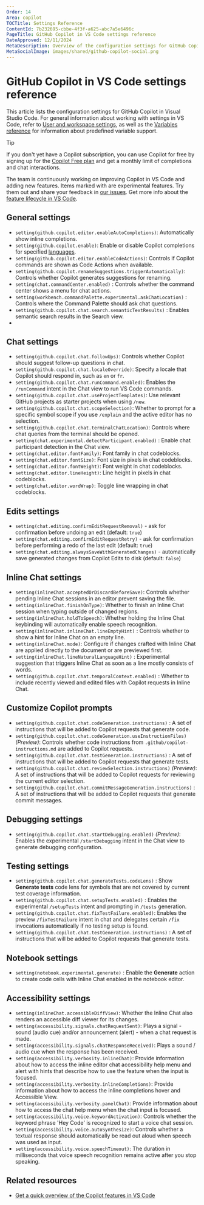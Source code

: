 ```yaml
---
Order: 14
Area: copilot
TOCTitle: Settings Reference
ContentId: 7b232695-cbbe-4f3f-a625-abc7a5e6496c
PageTitle: GitHub Copilot in VS Code settings reference
DateApproved: 12/11/2024
MetaDescription: Overview of the configuration settings for GitHub Copilot in Visual Studio Code.
MetaSocialImage: images/shared/github-copilot-social.png
---
```

# GitHub Copilot in VS Code settings reference

This article lists the configuration settings for GitHub Copilot in Visual Studio Code. For general information about working with settings in VS Code, refer to [User and workspace settings](/docs/getstarted/settings.md), as well as the [Variables reference](/docs/editor/variables-reference.md) for information about predefined variable support.

> [!TIP]
> If you don't yet have a Copilot subscription, you can use Copilot for free by signing up for the [Copilot Free plan](https://github.com/github-copilot/signup) and get a monthly limit of completions and chat interactions.

The team is continuously working on improving Copilot in VS Code and adding new features. Items marked with <i class="codicon codicon-beaker"></i> are experimental features. Try them out and share your feedback in [our issues](https://github.com/microsoft/vscode-copilot-release/issues). Get more info about the [feature lifecycle in VS Code](/docs/getstarted/settings.md#feature-lifecycle).

## General settings

* `setting(github.copilot.editor.enableAutoCompletions)`: Automatically show inline completions.
* `setting(github.copilot.enable)`: Enable or disable Copilot completions for specified [languages](/docs/languages/identifiers.md).
* `setting(github.copilot.editor.enableCodeActions)`: Controls if Copilot commands are shown as Code Actions when available.
* `setting(github.copilot.renameSuggestions.triggerAutomatically)`: Controls whether Copilot generates suggestions for renaming.
* `setting(chat.commandCenter.enabled)` <i class="codicon codicon-beaker"></i>: Controls whether the command center shows a menu for chat actions.
* `setting(workbench.commandPalette.experimental.askChatLocation)` <i class="codicon codicon-beaker"></i>: Controls where the Command Palette should ask chat questions.
* `setting(github.copilot.chat.search.semanticTextResults)` <i class="codicon codicon-beaker"></i>: Enables semantic search results in the Search view.
* <!-- TODO: Add NES setting, with experimental codicon -->

## Chat settings

* `setting(github.copilot.chat.followUps)`: Controls whether Copilot should suggest follow-up questions in chat.
* `setting(github.copilot.chat.localeOverride)`: Specify a locale that Copilot should respond in, such as `en` or `fr`.
* `setting(github.copilot.chat.runCommand.enabled)`: Enables the `/runCommand` intent in the Chat view to run VS Code commands.
* `setting(github.copilot.chat.useProjectTemplates)`: Use relevant GitHub projects as starter projects when using `/new`.
* `setting(github.copilot.chat.scopeSelection)`: Whether to prompt for a specific symbol scope if you use `/explain` and the active editor has no selection.
* `setting(github.copilot.chat.terminalChatLocation)`: Controls where chat queries from the terminal should be opened.
* `setting(chat.experimental.detectParticipant.enabled)` <i class="codicon codicon-beaker"></i>: Enable chat participant detection in the Chat view.
* `setting(chat.editor.fontFamily)`: Font family in chat codeblocks.
* `setting(chat.editor.fontSize)`: Font size in pixels in chat codeblocks.
* `setting(chat.editor.fontWeight)`: Font weight in chat codeblocks.
* `setting(chat.editor.lineHeight)`: Line height in pixels in chat codeblocks.
* `setting(chat.editor.wordWrap)`: Toggle line wrapping in chat codeblocks.

## Edits settings

* `setting(chat.editing.confirmEditRequestRemoval)` - ask for confirmation before undoing an edit (default: `true`)
* `setting(chat.editing.confirmEditRequestRetry)` - ask for confirmation before performing a redo of the last edit (default: `true`)
* `setting(chat.editing.alwaysSaveWithGeneratedChanges)` - automatically save generated changes from Copilot Edits to disk (default: `false`)

## Inline Chat settings

* `setting(inlineChat.acceptedOrDiscardBeforeSave)`: Controls whether pending Inline Chat sessions in an editor prevent saving the file.
* `setting(inlineChat.finishOnType)`: Whether to finish an Inline Chat session when typing outside of changed regions.
* `setting(inlineChat.holdToSpeech)`: Whether holding the Inline Chat keybinding will automatically enable speech recognition.
* `setting(inlineChat.inlineChat.lineEmptyHint)` <i class="codicon codicon-beaker"></i>: Controls whether to show a hint for Inline Chat on an empty line.
* `setting(inlineChat.mode)`: Configure if changes crafted with Inline Chat are applied directly to the document or are previewed first.
* `setting(inlineChat.lineNaturalLanguageHint)` <i class="codicon codicon-beaker"></i>: Experimental suggestion that triggers Inline Chat as soon as a line mostly consists of words.
* `setting(github.copilot.chat.temporalContext.enabled)` <i class="codicon codicon-beaker"></i>: Whether to include recently viewed and edited files with Copilot requests in Inline Chat.

## Customize Copilot prompts

* `setting(github.copilot.chat.codeGeneration.instructions)` <i class="codicon codicon-beaker"></i>: A set of instructions that will be added to Copilot requests that generate code.
* `setting(github.copilot.chat.codeGeneration.useInstructionFiles)` _(Preview)_: Controls whether code instructions from `.github/copilot-instructions.md` are added to Copilot requests.
* `setting(github.copilot.chat.testGeneration.instructions)` <i class="codicon codicon-beaker"></i>: A set of instructions that will be added to Copilot requests that generate tests.
* `setting(github.copilot.chat.reviewSelection.instructions)` _(Preview)_: A set of instructions that will be added to Copilot requests for reviewing the current editor selection.
* `setting(github.copilot.chat.commitMessageGeneration.instructions)` <i class="codicon codicon-beaker"></i>: A set of instructions that will be added to Copilot requests that generate commit messages.

## Debugging settings

* `setting(github.copilot.chat.startDebugging.enabled)` _(Preview)_: Enables the experimental `/startDebugging` intent in the Chat view to generate debugging configuration.

## Testing settings

* `setting(github.copilot.chat.generateTests.codeLens)` <i class="codicon codicon-beaker"></i>: Show **Generate tests** code lens for symbols that are not covered by current test coverage information.
* `setting(github.copilot.chat.setupTests.enabled)` <i class="codicon codicon-beaker"></i>: Enables the experimental `/setupTests` intent and prompting in `/tests` generation.
* `setting(github.copilot.chat.fixTestFailure.enabled)`: Enables the preview `/fixTestFailure` intent in chat and delegates certain `/fix` invocations automatically if no testing setup is found.
* `setting(github.copilot.chat.testGeneration.instructions)` <i class="codicon codicon-beaker"></i>: A set of instructions that will be added to Copilot requests that generate tests.

## Notebook settings

* `setting(notebook.experimental.generate)` <i class="codicon codicon-beaker"></i>: Enable the **Generate** action to create code cells with Inline Chat enabled in the notebook editor.

## Accessibility settings

* `setting(inlineChat.accessibleDiffView)`: Whether the Inline Chat also renders an accessible diff viewer for its changes.
* `setting(accessibility.signals.chatRequestSent)`: Plays a signal - sound (audio cue) and/or announcement (alert) - when a chat request is made.
* `setting(accessibility.signals.chatResponseReceived)`: Plays a sound / audio cue when the response has been received.
* `setting(accessibility.verbosity.inlineChat)`: Provide information about how to access the inline editor chat accessibility help menu and alert with hints that describe how to use the feature when the input is focused.
* `setting(accessibility.verbosity.inlineCompletions)`: Provide information about how to access the inline completions hover and Accessible View.
* `setting(accessibility.verbosity.panelChat)`: Provide information about how to access the chat help menu when the chat input is focused.
* `setting(accessibility.voice.keywordActivation)`: Controls whether the keyword phrase 'Hey Code' is recognized to start a voice chat session.
* `setting(accessibility.voice.autoSynthesize)`: Controls whether a textual response should automatically be read out aloud when speech was used as input.
* `setting(accessibility.voice.speechTimeout)`: The duration in milliseconds that voice speech recognition remains active after you stop speaking.

## Related resources

* [Get a quick overview of the Copilot features in VS Code](/docs/copilot/copilot-vscode-features.md)
